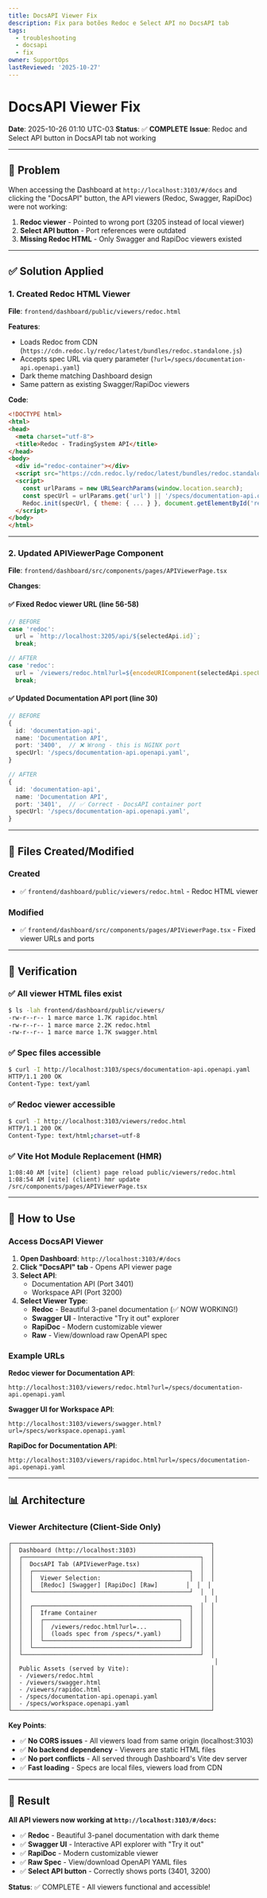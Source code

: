 ```yaml
---
title: DocsAPI Viewer Fix
description: Fix para botões Redoc e Select API no DocsAPI tab
tags:
  - troubleshooting
  - docsapi
  - fix
owner: SupportOps
lastReviewed: '2025-10-27'
---
```


# DocsAPI Viewer Fix

**Date**: 2025-10-26 01:10 UTC-03
**Status**: ✅ **COMPLETE**
**Issue**: Redoc and Select API button in DocsAPI tab not working

---

## 🎯 Problem

When accessing the Dashboard at `http://localhost:3103/#/docs` and clicking the "DocsAPI" button, the API viewers (Redoc, Swagger, RapiDoc) were not working:

1. **Redoc viewer** - Pointed to wrong port (3205 instead of local viewer)
2. **Select API button** - Port references were outdated
3. **Missing Redoc HTML** - Only Swagger and RapiDoc viewers existed

---

## ✅ Solution Applied

### 1. Created Redoc HTML Viewer

**File**: `frontend/dashboard/public/viewers/redoc.html`

**Features**:

- Loads Redoc from CDN (`https://cdn.redoc.ly/redoc/latest/bundles/redoc.standalone.js`)
- Accepts spec URL via query parameter (`?url=/specs/documentation-api.openapi.yaml`)
- Dark theme matching Dashboard design
- Same pattern as existing Swagger/RapiDoc viewers

**Code**:

```html
<!DOCTYPE html>
<html>
<head>
  <meta charset="utf-8">
  <title>Redoc - TradingSystem API</title>
</head>
<body>
  <div id="redoc-container"></div>
  <script src="https://cdn.redoc.ly/redoc/latest/bundles/redoc.standalone.js"></script>
  <script>
    const urlParams = new URLSearchParams(window.location.search);
    const specUrl = urlParams.get('url') || '/specs/documentation-api.openapi.yaml';
    Redoc.init(specUrl, { theme: { ... } }, document.getElementById('redoc-container'));
  </script>
</body>
</html>
```

---

### 2. Updated APIViewerPage Component

**File**: `frontend/dashboard/src/components/pages/APIViewerPage.tsx`

**Changes**:

#### ✅ Fixed Redoc viewer URL (line 56-58)

```typescript
// BEFORE
case 'redoc':
  url = `http://localhost:3205/api/${selectedApi.id}`;
  break;

// AFTER
case 'redoc':
  url = `/viewers/redoc.html?url=${encodeURIComponent(selectedApi.specUrl)}`;
  break;
```

#### ✅ Updated Documentation API port (line 30)

```typescript
// BEFORE
{
  id: 'documentation-api',
  name: 'Documentation API',
  port: '3400',  // ❌ Wrong - this is NGINX port
  specUrl: '/specs/documentation-api.openapi.yaml',
}

// AFTER
{
  id: 'documentation-api',
  name: 'Documentation API',
  port: '3401',  // ✅ Correct - DocsAPI container port
  specUrl: '/specs/documentation-api.openapi.yaml',
}
```

---

## 📁 Files Created/Modified

### Created

- ✅ `frontend/dashboard/public/viewers/redoc.html` - Redoc HTML viewer

### Modified

- ✅ `frontend/dashboard/src/components/pages/APIViewerPage.tsx` - Fixed viewer URLs and ports

---

## 🧪 Verification

### ✅ All viewer HTML files exist

```bash
$ ls -lah frontend/dashboard/public/viewers/
-rw-r--r-- 1 marce marce 1.7K rapidoc.html
-rw-r--r-- 1 marce marce 2.2K redoc.html
-rw-r--r-- 1 marce marce 1.7K swagger.html
```

### ✅ Spec files accessible

```bash
$ curl -I http://localhost:3103/specs/documentation-api.openapi.yaml
HTTP/1.1 200 OK
Content-Type: text/yaml
```

### ✅ Redoc viewer accessible

```bash
$ curl -I http://localhost:3103/viewers/redoc.html
HTTP/1.1 200 OK
Content-Type: text/html;charset=utf-8
```

### ✅ Vite Hot Module Replacement (HMR)

```
1:08:40 AM [vite] (client) page reload public/viewers/redoc.html
1:08:54 AM [vite] (client) hmr update /src/components/pages/APIViewerPage.tsx
```

---

## 🎯 How to Use

### Access DocsAPI Viewer

1. **Open Dashboard**: `http://localhost:3103/#/docs`
2. **Click "DocsAPI" tab** - Opens API viewer page
3. **Select API**:
   - Documentation API (Port 3401)
   - Workspace API (Port 3200)
4. **Select Viewer Type**:
   - **Redoc** - Beautiful 3-panel documentation (✅ NOW WORKING!)
   - **Swagger UI** - Interactive "Try it out" explorer
   - **RapiDoc** - Modern customizable viewer
   - **Raw** - View/download raw OpenAPI spec

### Example URLs

**Redoc viewer for Documentation API**:

```
http://localhost:3103/viewers/redoc.html?url=/specs/documentation-api.openapi.yaml
```

**Swagger UI for Workspace API**:

```
http://localhost:3103/viewers/swagger.html?url=/specs/workspace.openapi.yaml
```

**RapiDoc for Documentation API**:

```
http://localhost:3103/viewers/rapidoc.html?url=/specs/documentation-api.openapi.yaml
```

---

## 📊 Architecture

### Viewer Architecture (Client-Side Only)

```
┌────────────────────────────────────────────────────────┐
│  Dashboard (http://localhost:3103)                     │
│  ┌──────────────────────────────────────────────────┐  │
│  │  DocsAPI Tab (APIViewerPage.tsx)                 │  │
│  │  ┌────────────────────────────────────────────┐  │  │
│  │  │  Viewer Selection:                         │  │  │
│  │  │  [Redoc] [Swagger] [RapiDoc] [Raw]        │  │  │
│  │  └────────────────────────────────────────────┘  │  │
│  │                                                   │  │
│  │  ┌────────────────────────────────────────────┐  │  │
│  │  │  Iframe Container                          │  │  │
│  │  │  ┌──────────────────────────────────────┐  │  │  │
│  │  │  │  /viewers/redoc.html?url=...         │  │  │  │
│  │  │  │  (loads spec from /specs/*.yaml)     │  │  │  │
│  │  │  └──────────────────────────────────────┘  │  │  │
│  │  └────────────────────────────────────────────┘  │  │
│  └──────────────────────────────────────────────────┘  │
│                                                         │
│  Public Assets (served by Vite):                       │
│  - /viewers/redoc.html                                 │
│  - /viewers/swagger.html                               │
│  - /viewers/rapidoc.html                               │
│  - /specs/documentation-api.openapi.yaml               │
│  - /specs/workspace.openapi.yaml                       │
└────────────────────────────────────────────────────────┘
```

**Key Points**:

- ✅ **No CORS issues** - All viewers load from same origin (localhost:3103)
- ✅ **No backend dependency** - Viewers are static HTML files
- ✅ **No port conflicts** - All served through Dashboard's Vite dev server
- ✅ **Fast loading** - Specs are local files, viewers load from CDN

---

## 🎉 Result

**All API viewers now working at `http://localhost:3103/#/docs`:**

- ✅ **Redoc** - Beautiful 3-panel documentation with dark theme
- ✅ **Swagger UI** - Interactive API explorer with "Try it out"
- ✅ **RapiDoc** - Modern customizable viewer
- ✅ **Raw Spec** - View/download OpenAPI YAML files
- ✅ **Select API button** - Correctly shows ports (3401, 3200)

**Status**: ✅ COMPLETE - All viewers functional and accessible!
